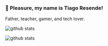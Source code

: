 ### 👋 Pleasure, my name is Tiago Resende! 

Father, teacher, gamer, and tech lover.

![github stats](https://github-readme-stats.vercel.app/api?username=tiagor87&show_icons=true)

![github stats](https://github-readme-stats.vercel.app/api/top-langs/?username=tiagor87&layout=compact)
